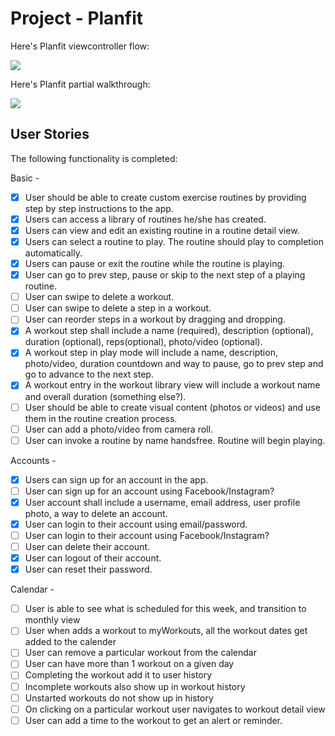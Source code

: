 # Project - Planfit

Here's Planfit viewcontroller flow:

<img src='AppFlow.png' />

Here's Planfit partial walkthrough:

<img src='planfit.gif' />

## User Stories

The following functionality is completed:

Basic - 
- [x] User should be able to create custom exercise routines by providing step by step instructions to the app.
- [x] Users can access a library of routines he/she has created.
- [x] Users can view and edit an existing routine in a routine detail view.
- [x] Users can select a routine to play. The routine should play to completion automatically.
- [x] Users can pause or exit the routine while the routine is playing.
- [x] User can go to prev step, pause or skip to the next step of a playing routine.
- [ ] User can swipe to delete a workout.
- [ ] User can swipe to delete a step in a workout.
- [ ] User can reorder steps in a workout by dragging and dropping.
- [x] A workout step shall include a name (required), description (optional), duration (optional), reps(optional), photo/video (optional).
- [x] A workout step in play mode will include a name, description, photo/video, duration countdown and way to pause, go to prev step and go to advance to the next step.
- [x] A workout entry in the workout library view will include a workout name and overall duration (something else?).
- [ ] User should be able to create visual content (photos or videos) and use them in the routine creation process.
- [ ] User can add a photo/video from camera roll.
- [ ] User can invoke a routine by name handsfree. Routine will begin playing.

Accounts -
- [x] Users can sign up for an account in the app. 
- [ ] User can sign up for an account using Facebook/Instagram?
- [x] User account shall include a username, email address, user profile photo, a way to delete an account. 
- [x] User can login to their account using email/password.
- [ ] User can login to their account using Facebook/Instagram?
- [ ] User can delete their account.
- [x] User can logout of their account.
- [x] User can reset their password.

Calendar -
- [ ] User is able to see what is scheduled for this week, and transition to monthly view
- [ ] User when adds a workout to myWorkouts, all the workout dates get added to the calender
- [ ] User can remove a particular workout from the calendar
- [ ] User can have more than 1 workout on a given day
- [ ] Completing the workout add it to user history
- [ ] Incomplete workouts also show up in workout history
- [ ] Unstarted workouts do not show up in history
- [ ] On clicking on a particular workout user navigates to workout detail view
- [ ] User can add a time to the workout to get an alert or reminder.
